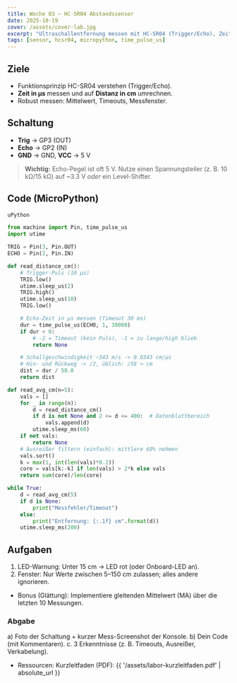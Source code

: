 ```yaml
---
title: Woche 03 – HC-SR04 Abstandssensor
date: 2025-10-19
cover: /assets/cover-lab.jpg
excerpt: "Ultraschallentfernung messen mit HC-SR04 (Trigger/Echo), Zeitmessung, Mittelwertbildung, Fehlerbehandlung."
tags: [sensor, hcsr04, micropython, time_pulse_us]
---
```


## Ziele
- Funktionsprinzip HC-SR04 verstehen (Trigger/Echo).
- **Zeit in µs** messen und auf **Distanz in cm** umrechnen.
- Robust messen: Mittelwert, Timeouts, Messfenster.

## Schaltung
- **Trig** → GP3 (OUT)  
- **Echo** → GP2 (IN)  
- **GND** → GND, **VCC** → 5 V  
> **Wichtig:** Echo-Pegel ist oft 5 V. Nutze einen Spannungsteiler (z. B. 10 kΩ/15 kΩ) auf ~3.3 V *oder* ein Level-Shifter.

## Code (MicroPython)
```python
uPython

from machine import Pin, time_pulse_us
import utime

TRIG = Pin(3, Pin.OUT)
ECHO = Pin(2, Pin.IN)

def read_distance_cm():
    # Trigger-Puls (10 µs)
    TRIG.low()
    utime.sleep_us(2)
    TRIG.high()
    utime.sleep_us(10)
    TRIG.low()

    # Echo-Zeit in µs messen (Timeout 30 ms)
    dur = time_pulse_us(ECHO, 1, 30000)
    if dur < 0:
        # -2 = Timeout (kein Puls), -1 = zu lange/high blieb
        return None

    # Schallgeschwindigkeit ~343 m/s -> 0.0343 cm/µs
    # Hin- und Rückweg -> /2, üblich: /58 ≈ cm
    dist = dur / 58.0
    return dist

def read_avg_cm(n=5):
    vals = []
    for _ in range(n):
        d = read_distance_cm()
        if d is not None and 2 <= d <= 400:  # Datenblattbereich
            vals.append(d)
        utime.sleep_ms(60)
    if not vals:
        return None
    # Ausreißer filtern (einfach): mittlere 60% nehmen
    vals.sort()
    k = max(1, int(len(vals)*0.2))
    core = vals[k:-k] if len(vals) > 2*k else vals
    return sum(core)/len(core)

while True:
    d = read_avg_cm(5)
    if d is None:
        print("Messfehler/Timeout")
    else:
        print("Entfernung: {:.1f} cm".format(d))
    utime.sleep_ms(200)
```

## Aufgaben
1. LED-Warnung: Unter 15 cm → LED rot (oder Onboard-LED an).
2. Fenster: Nur Werte zwischen 5–150 cm zulassen; alles andere ignorieren.
- Bonus (Glättung): Implementiere gleitenden Mittelwert (MA) über die letzten 10 Messungen.

### Abgabe
a) Foto der Schaltung + kurzer Mess-Screenshot der Konsole.
b) Dein Code (mit Kommentaren).
c. 3 Erkenntnisse (z. B. Timeouts, Ausreißer, Verkabelung).

- Ressourcen:
Kurzleitfaden (PDF): {{ '/assets/labor-kurzleitfaden.pdf' | absolute_url }}
